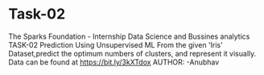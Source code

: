# Task-02
The Sparks Foundation - Internship Data Science and Bussines analytics 
  TASK-02
 	 Prediction Using Unsupervised ML
 	 From the given 'Iris' Dataset,predict the optimum numbers of clusters, and represent it visually.
 	 Data can be found at https://bit.ly/3kXTdox
 	 AUTHOR: -Anubhav
